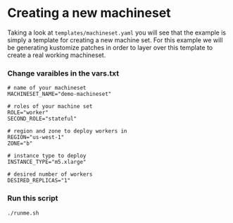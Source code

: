 # Creating a new machineset

Taking a look at `templates/machineset.yaml` you will see that the example is simply a template for creating a new machine set. For this example we will be generating kustomize patches in order to layer over this template to create a real working machineset.

### Change varaibles in the vars.txt
```
# name of your machineset
MACHINESET_NAME="demo-machineset"

# roles of your machine set 
ROLE="worker"
SECOND_ROLE="stateful"

# region and zone to deploy workers in
REGION="us-west-1"
ZONE="b"

# instance type to deploy
INSTANCE_TYPE="m5.xlarge"

# desired number of workers
DESIRED_REPLICAS="1"
```

### Run this script
```
./runme.sh
```
